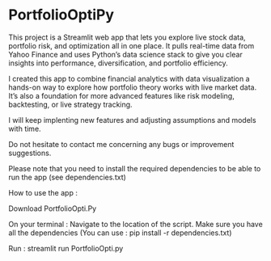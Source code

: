 # PortfolioOptiPy

This project is a Streamlit web app that lets you explore live stock data, portfolio risk, and optimization all in one place.
It pulls real-time data from Yahoo Finance and uses Python’s data science stack to give you clear insights into performance, diversification, and portfolio efficiency.

I created this app to combine financial analytics with data visualization a hands-on way to explore how portfolio theory works with live market data.
It’s also a foundation for more advanced features like risk modeling, backtesting, or live strategy tracking.

I will keep implenting new features and adjusting assumptions and models with time.

Do not hesitate to contact me concerning any bugs or improvement suggestions.

Please note that you need to install the required dependencies to be able to run the app (see dependencies.txt)

How to use the app :

Download PortfolioOpti.Py

On your terminal :
Navigate to the location of the script.
Make sure you have all the dependencies (You can use : pip install -r dependencies.txt)

Run : streamlit run PortfolioOpti.py
